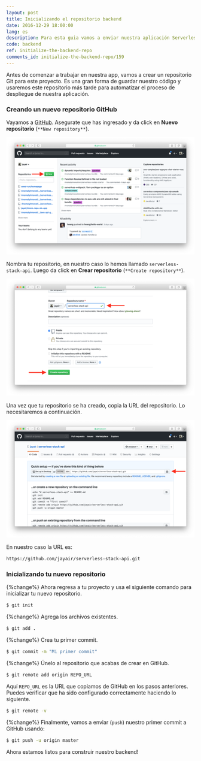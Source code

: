 ```yaml
---
layout: post
title: Inicializando el repositorio backend
date: 2016-12-29 18:00:00
lang: es
description: Para esta guia vamos a enviar nuestra aplicación Serverless Framework a un repositorio Git. Hacemos esto para, más tarde, poder automatizar nuestros despliegues con tan solo enviarlo (`pushing`) a Git.
code: backend
ref: initialize-the-backend-repo
comments_id: initialize-the-backend-repo/159
---
```


Antes de comenzar a trabajar en nuestra app, vamos a crear un repositorio Git para este proyecto. Es una gran forma de guardar nuestro código y usaremos este repositorio más tarde para automatizar el proceso de despliegue de nuestra aplicación.

### Creando un nuevo repositorio GitHub

Vayamos a [GitHub](https://github.com). Asegurate que has ingresado y da click en  **Nuevo repositorio** (`**New repository**`).

![Captura de pantalla - Creando un nuevo repositorio GitHub](/assets/part2/create-new-github-repository.png)

Nombra tu repositorio, en nuestro caso lo hemos llamado `serverless-stack-api`. Luego da click en **Crear repositorio** (`**Create repository**`).

![Captura de pantalla - Nombrando el nuevo repositorio GitHub](/assets/part2/name-new-github-repository.png)

Una vez que tu repositorio se ha creado, copia la URL del repositorio. Lo necesitaremos a continuación.

![Captura de pantalla - Copiando la url del repositorio GitHub](/assets/part2/copy-new-github-repo-url.png)

En nuestro caso la URL es:

``` txt
https://github.com/jayair/serverless-stack-api.git
```

### Inicializando tu nuevo repositorio

{%change%} Ahora regresa a tu proyecto y usa el siguiente comando para inicializar tu nuevo repositorio.

``` bash
$ git init
```

{%change%} Agrega los archivos existentes.

``` bash
$ git add .
```

{%change%} Crea tu primer commit.

``` bash
$ git commit -m "Mi primer commit"
```

{%change%} Únelo al repositorio que acabas de crear en GitHub.

``` bash
$ git remote add origin REPO_URL
```

Aquí `REPO_URL` es la URL que copiamos de GitHub en los pasos anteriores. Puedes verificar que ha sido configurado correctamente haciendo lo siguiente.

``` bash
$ git remote -v
```

{%change%} Finalmente, vamos a enviar (`push`) nuestro primer commit a GitHub usando:

``` bash
$ git push -u origin master
```

Ahora estamos listos para construir nuestro backend!
